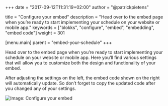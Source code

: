 +++
date            = "2017-09-12T11:31:19+02:00"
author          = "@patrickpietens"

title           = "Configure your embed"
description     = "Head over to the embed page when you’re ready to start implementing your schedule on your website or mobile app."
keywords        = ["blokks", "configure", "embed", "embedding", "embed code"]
weight          = 301

[menu.main]
parent          = "embed-your-schedule"
+++

Head over to the embed page when you’re ready to start implementing your schedule on your website or mobile app. Here you’ll find various settings that will allow you to customize both the design and functionality of your embed.

After adjusting the settings on the left, the embed code shown on the right will automatically update. So don’t forget to copy the updated code after you changed any of your settings.

![Image: Configure your embed](http://embed)